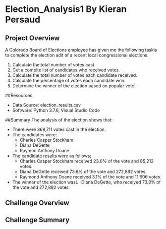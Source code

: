 # Election_Analysis1 By Kieran Persaud

## Project Overview
A Colorado Board of Elections employee has given me the following taskis to complete the election adit of a recent local congressional elections.

1. Calculate the total number of votes cast.
2. Get a complte list of candidates who received votes.
3. Calculate the total number of votes each candidate received.
4. Calculate the percentage of votes each candidate won.
5. Determine the winner of the election based on popular vote.

##Resources
- Data Source: election_results.csv
- Software: Python 3.7.6, Visual Studio Code

##Summary
The analysis of the election shows that:
- There were 369,711 votes cast in the election.
- The candidates were:
  - Charles Casper Stockham
  - Diana DeGette
  - Raymon Anthony Doane
- The candidate results were as follows;
  - Charles Casper Stockham received 23.0% of the vote and 85,213 votes.
  - Diana DeGette received 73.8% of the vote and 272,892 votes.
  - Raymond Anthony Doane received 3.1% of the vote and 11,606 votes.
- The winner of the election wasL
  -Diana DeGette, who received 73.8% of the vote and 272,892 votes.
  
## Challenge Overview
 
## Challenge Summary 
